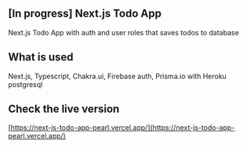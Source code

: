 ## [In progress] Next.js Todo App
Next.js Todo App with auth and user roles that saves todos to database

## What is used
Next.js, Typescript, Chakra.ui, Firebase auth, Prisma.io with Heroku postgresql

## Check the live version
[https://next-js-todo-app-pearl.vercel.app/](https://next-js-todo-app-pearl.vercel.app/)
